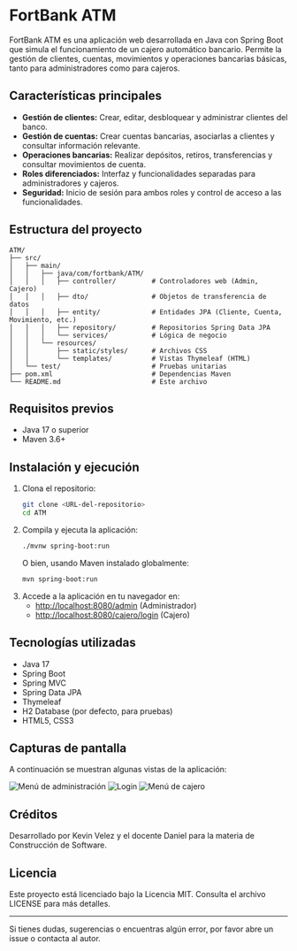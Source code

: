 # FortBank ATM

FortBank ATM es una aplicación web desarrollada en Java con Spring Boot que simula el funcionamiento de un cajero automático bancario. Permite la gestión de clientes, cuentas, movimientos y operaciones bancarias básicas, tanto para administradores como para cajeros.

## Características principales

- **Gestión de clientes:** Crear, editar, desbloquear y administrar clientes del banco.
- **Gestión de cuentas:** Crear cuentas bancarias, asociarlas a clientes y consultar información relevante.
- **Operaciones bancarias:** Realizar depósitos, retiros, transferencias y consultar movimientos de cuenta.
- **Roles diferenciados:** Interfaz y funcionalidades separadas para administradores y cajeros.
- **Seguridad:** Inicio de sesión para ambos roles y control de acceso a las funcionalidades.

## Estructura del proyecto

```
ATM/
├── src/
│   ├── main/
│   │   ├── java/com/fortbank/ATM/
│   │   │   ├── controller/         # Controladores web (Admin, Cajero)
│   │   │   ├── dto/                # Objetos de transferencia de datos
│   │   │   ├── entity/             # Entidades JPA (Cliente, Cuenta, Movimiento, etc.)
│   │   │   ├── repository/         # Repositorios Spring Data JPA
│   │   │   └── services/           # Lógica de negocio
│   │   └── resources/
│   │       ├── static/styles/      # Archivos CSS
│   │       └── templates/          # Vistas Thymeleaf (HTML)
│   └── test/                       # Pruebas unitarias
├── pom.xml                         # Dependencias Maven
└── README.md                       # Este archivo
```

## Requisitos previos

- Java 17 o superior
- Maven 3.6+

## Instalación y ejecución

1. Clona el repositorio:
   ```bash
   git clone <URL-del-repositorio>
   cd ATM
   ```
2. Compila y ejecuta la aplicación:
   ```bash
   ./mvnw spring-boot:run
   ```
   O bien, usando Maven instalado globalmente:
   ```bash
   mvn spring-boot:run
   ```
3. Accede a la aplicación en tu navegador en:
   - [http://localhost:8080/admin](http://localhost:8080/admin) (Administrador)
   - [http://localhost:8080/cajero/login](http://localhost:8080/cajero/login) (Cajero)

## Tecnologías utilizadas

- Java 17
- Spring Boot
- Spring MVC
- Spring Data JPA
- Thymeleaf
- H2 Database (por defecto, para pruebas)
- HTML5, CSS3

## Capturas de pantalla

A continuación se muestran algunas vistas de la aplicación:

![Menú de administración](./capturas/Menu-administracion.png)
![Login](./capturas/Login.png)
![Menú de cajero](./capturas/Menu-Cajero.png)

## Créditos

Desarrollado por Kevin Velez y el docente Daniel para la materia de Construcción de Software.

## Licencia

Este proyecto está licenciado bajo la Licencia MIT. Consulta el archivo LICENSE para más detalles.

---

Si tienes dudas, sugerencias o encuentras algún error, por favor abre un issue o contacta al autor.

